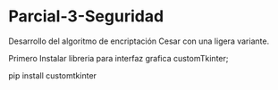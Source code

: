 # Parcial-3-Seguridad
Desarrollo del algoritmo de encriptación Cesar con una ligera variante. 

Primero Instalar libreria para interfaz grafica customTkinter;

pip install customtkinter

